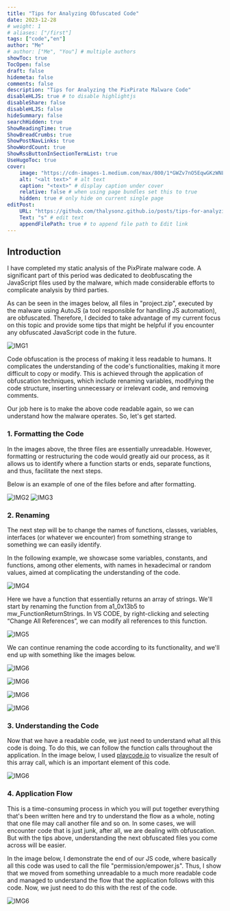 ```yaml
---
title: "Tips for Analyzing Obfuscated Code"
date: 2023-12-28
# weight: 1
# aliases: ["/first"]
tags: ["code","en"]
author: "Me"
# author: ["Me", "You"] # multiple authors
showToc: true
TocOpen: false
draft: false
hidemeta: false
comments: false
description: "Tips for Analyzing the PixPirate Malware Code"
disableHLJS: true # to disable highlightjs
disableShare: false
disableHLJS: false
hideSummary: false
searchHidden: true
ShowReadingTime: true
ShowBreadCrumbs: true
ShowPostNavLinks: true
ShowWordCount: true
ShowRssButtonInSectionTermList: true
UseHugoToc: true
cover:
    image: "https://cdn-images-1.medium.com/max/800/1*GWZv7nO5EqwGKzWNLJCJ8Q.jpeg" # image path/url
    alt: "<alt text>" # alt text
    caption: "<text>" # display caption under cover
    relative: false # when using page bundles set this to true
    hidden: true # only hide on current single page
editPost:
    URL: "https://github.com/thalysonz.github.io/posts/tips-for-analyzing-obfuscated-code"
    Text: "s" # edit text
    appendFilePath: true # to append file path to Edit link
---
```



## Introduction

I have completed my static analysis of the PixPirate malware code. A significant part of this period was dedicated to deobfuscating the JavaScript files used by the malware, which made considerable efforts to complicate analysis by third parties.

As can be seen in the images below, all files in "project.zip", executed by the malware using AutoJS (a tool responsible for handling JS automation), are obfuscated. Therefore, I decided to take advantage of my current focus on this topic and provide some tips that might be helpful if you encounter any obfuscated JavaScript code in the future.


![IMG1](https://cdn-images-1.medium.com/max/800/0*H1U5znQyzgslZECB.png)

Code obfuscation is the process of making it less readable to humans. It complicates the understanding of the code's functionalities, making it more difficult to copy or modify. This is achieved through the application of obfuscation techniques, which include renaming variables, modifying the code structure, inserting unnecessary or irrelevant code, and removing comments.

Our job here is to make the above code readable again, so we can understand how the malware operates. So, let's get started.


### **1. Formatting the Code**

In the images above, the three files are essentially unreadable. However, formatting or restructuring the code would greatly aid our process, as it allows us to identify where a function starts or ends, separate functions, and thus, facilitate the next steps.

Below is an example of one of the files before and after formatting.



![IMG2](https://cdn-images-1.medium.com/max/800/0*eSw5f1W4ejdxkLib.png)
![IMG3](https://cdn-images-1.medium.com/max/800/0*VbPWBj-w8vcsHB95.png)

### **2. Renaming**

The next step will be to change the names of functions, classes, variables, interfaces (or whatever we encounter) from something strange to something we can easily identify.

In the following example, we showcase some variables, constants, and functions, among other elements, with names in hexadecimal or random values, aimed at complicating the understanding of the code.


![IMG4](https://cdn-images-1.medium.com/max/800/1*r3KG0kugsPm4OZyjCcQ3eA.png)

Here we have a function that essentially returns an array of strings. We'll start by renaming the function from a1_0x13b5 to mw_FunctionReturnStrings. In VS CODE, by right-clicking and selecting “Change All References”, we can modify all references to this function.

![IMG5](https://cdn-images-1.medium.com/max/800/1*PPkedJg0CioISgRWsfWORA.png)


We can continue renaming the code according to its functionality, and we'll end up with something like the images below.

![IMG6](https://cdn-images-1.medium.com/max/800/1*LW_Ol5LGvj5QS0bGZooZ2A.png)

![IMG6](https://cdn-images-1.medium.com/max/800/0*qkTWmDifL23lvSuI.png)

![IMG6](https://cdn-images-1.medium.com/max/800/1*vn9Abi_ECIKsHzwah_tBYA.png)

![IMG6](https://cdn-images-1.medium.com/max/800/0*ozB6hWO2b4SMg_qK.png)


### **3. Understanding the Code**

Now that we have a readable code, we just need to understand what all this code is doing. To do this, we can follow the function calls throughout the application. In the image below, I used [playcode.io](https://playcode.io) to visualize the result of this array call, which is an important element of this code.

![IMG6](https://cdn-images-1.medium.com/max/800/1*tehhaJXOk_vtyXF17CnHvg.png)


### **4. Application Flow**


This is a time-consuming process in which you will put together everything that's been written here and try to understand the flow as a whole, noting that one file may call another file and so on. In some cases, we will encounter code that is just junk, after all, we are dealing with obfuscation. But with the tips above, understanding the next obfuscated files you come across will be easier.

In the image below, I demonstrate the end of our JS code, where basically all this code was used to call the file "permission/empower.js". Thus, I show that we moved from something unreadable to a much more readable code and managed to understand the flow that the application follows with this code. Now, we just need to do this with the rest of the code.

![IMG6](https://cdn-images-1.medium.com/max/800/0*CsffVrvvv_vRJ9NB.png)